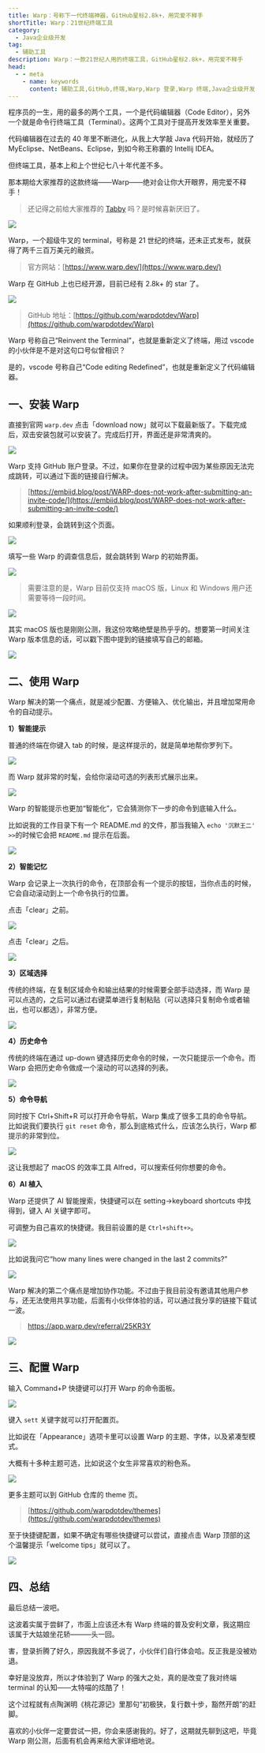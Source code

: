 ```yaml
---
title: Warp：号称下一代终端神器，GitHub星标2.8k+，用完爱不释手
shortTitle: Warp：21世纪终端工具
category:
  - Java企业级开发
tag:
  - 辅助工具
description: Warp：一款21世纪人用的终端工具，GitHub星标2.8k+，用完爱不释手
head:
  - - meta
    - name: keywords
      content: 辅助工具,GitHub,终端,Warp,Warp 登录,Warp 终端,Java企业级开发
---
```


程序员的一生，用的最多的两个工具，一个是代码编辑器（Code Editor），另外一个就是命令行终端工具（Terminal）。这两个工具对于提高开发效率至关重要。

代码编辑器在过去的 40 年里不断进化，从我上大学敲 Java 代码开始，就经历了 MyEclipse、NetBeans、Eclipse，到如今称王称霸的 Intellij IDEA。

但终端工具，基本上和上个世纪七八十年代差不多。

那本期给大家推荐的这款终端——Warp——绝对会让你大开眼界，用完爱不释手！

>还记得之前给大家推荐的 [Tabby](https://tobebetterjavaer.com/gongju/tabby.html) 吗？是时候喜新厌旧了。



![](https://cdn.tobebetterjavaer.com/tobebetterjavaer/images/gongju/warp-e0411889-e506-480f-a719-eba4f2d229b4.png)

Warp，一个超级牛叉的 terminal，号称是 21 世纪的终端，还未正式发布，就获得了两千三百万美元的融资。

>官方网站：[https://www.warp.dev/](https://www.warp.dev/)

Warp 在 GitHub 上也已经开源，目前已经有 2.8k+ 的 star 了。


![](https://cdn.tobebetterjavaer.com/tobebetterjavaer/images/gongju/warp-17a2270c-3bd1-47eb-a205-b7defde42895.png)

>GitHub 地址：[https://github.com/warpdotdev/Warp](https://github.com/warpdotdev/Warp)


Warp 号称自己“Reinvent the Terminal”，也就是重新定义了终端，用过 vscode 的小伙伴是不是对这句口号似曾相识？

是的，vscode 号称自己“Code editing Redefined”，也就是重新定义了代码编辑器。

## 一、安装 Warp

直接到官网 `warp.dev` 点击「download now」就可以下载最新版了。下载完成后，双击安装包就可以安装了。完成后打开，界面还是非常清爽的。


![](https://cdn.tobebetterjavaer.com/tobebetterjavaer/images/gongju/warp-188834c7-70b7-4f9c-a817-b4a691625fd1.png)

Warp 支持 GitHub 账户登录。不过，如果你在登录的过程中因为某些原因无法完成跳转，可以通过下面的链接自行解决。

>[https://embiid.blog/post/WARP-does-not-work-after-submitting-an-invite-code/](https://embiid.blog/post/WARP-does-not-work-after-submitting-an-invite-code/)

如果顺利登录，会跳转到这个页面。


![](https://cdn.tobebetterjavaer.com/tobebetterjavaer/images/gongju/warp-84c0b513-57f3-4ab4-8c77-508c10c923c5.png)

填写一些 Warp 的调查信息后，就会跳转到 Warp 的初始界面。


![](https://cdn.tobebetterjavaer.com/tobebetterjavaer/images/gongju/warp-304639e9-7554-45b4-a199-e7c0c3b40c33.png)

>需要注意的是，Warp 目前仅支持 macOS 版，Linux 和 Windows 用户还需要等待一段时间。


![](https://cdn.tobebetterjavaer.com/tobebetterjavaer/images/gongju/warp-a4d43a50-0ad9-4f91-ad4e-c1c0788bb580.png)

其实 macOS 版也是刚刚公测，我这份攻略绝壁是热乎乎的。想要第一时间关注 Warp 版本信息的话，可以戳下图中提到的链接填写自己的邮箱。


![](https://cdn.tobebetterjavaer.com/tobebetterjavaer/images/gongju/warp-f622d505-b136-4b9d-95c5-a6872e1423e1.png)

## 二、使用 Warp

Warp 解决的第一个痛点，就是减少配置、方便输入、优化输出，并且增加常用命令的自动提示。

**1）智能提示**

普通的终端在你键入 tab 的时候，是这样提示的，就是简单地帮你罗列下。



![](https://cdn.tobebetterjavaer.com/tobebetterjavaer/images/gongju/warp-078017c6-a872-466a-8aa2-f202c9371493.png)

而 Warp 就非常的时髦，会给你滚动可选的列表形式展示出来。


![](https://cdn.tobebetterjavaer.com/tobebetterjavaer/images/gongju/warp-4e205289-d8c4-49a9-90ba-08aef8beb627.png)

Warp 的智能提示也更加“智能化”，它会猜测你下一步的命令到底输入什么。

比如说我的工作目录下有一个 README.md 的文件，那当我输入 `echo '沉默王二' >>`的时候它会把 `README.md` 提示在后面。


![](https://cdn.tobebetterjavaer.com/tobebetterjavaer/images/gongju/warp-8948ab59-3ce8-4b04-80a5-ecd7663e1034.png)

**2）智能记忆**

Warp 会记录上一次执行的命令，在顶部会有一个提示的按钮，当你点击的时候，它会自动滚动到上一个命令执行的位置。

点击「clear」之前。


![](https://cdn.tobebetterjavaer.com/tobebetterjavaer/images/gongju/warp-6055bfaa-a146-4cf8-a6f4-aa493dbfa60b.png)

点击「clear」之后。


![](https://cdn.tobebetterjavaer.com/tobebetterjavaer/images/gongju/warp-181dff97-bd6f-4c41-94c8-8e9ac5567460.png)

**3）区域选择**

传统的终端，在复制区域命令和输出结果的时候需要全部手动选择，而 Warp 是可以点选的，之后可以通过右键菜单进行复制粘贴（可以选择只复制命令或者输出，也可以都选），非常方便。



![](https://cdn.tobebetterjavaer.com/tobebetterjavaer/images/gongju/warp-23c0a936-2371-4cf4-acf1-555bceecac44.png)

**4）历史命令**

传统的终端在通过 up-down 键选择历史命令的时候，一次只能提示一个命令。而 Warp 会把历史命令做成一个滚动的可以选择的列表。


![](https://cdn.tobebetterjavaer.com/tobebetterjavaer/images/gongju/warp-da43dca3-d8d1-43ad-9308-f8ec1c2b871b.png)


**5）命令导航**

同时按下 Ctrl+Shift+R 可以打开命令导航，Warp 集成了很多工具的命令导航。比如说我们要执行 `git reset` 命令，那么到底格式什么，应该怎么执行，Warp 都提示的非常到位。



![](https://cdn.tobebetterjavaer.com/tobebetterjavaer/images/gongju/warp-b9a4fd3f-24b2-4f6a-8a70-58fa1b313df3.png)

这让我想起了 macOS 的效率工具 Alfred，可以搜索任何你想要的命令。

**6）AI 植入**

Warp 还提供了 AI 智能搜索，快捷键可以在 setting→keyboard shortcuts 中找得到，键入 AI 关键字即可。

可调整为自己喜欢的快捷键。我目前设置的是 `Ctrl+shift+>`。


![](https://cdn.tobebetterjavaer.com/tobebetterjavaer/images/gongju/warp-04300bc5-5d0d-494b-955c-1d270133227a.png)

比如说我问它“how many lines were changed in the last 2 commits?”


![](https://cdn.tobebetterjavaer.com/tobebetterjavaer/images/gongju/warp-871e51e9-c2ac-4ecb-bfcb-ff339f05bd61.png)

Warp 解决的第二个痛点是增加协作功能。不过由于我目前没有邀请其他用户参与，还无法使用共享功能，后面有小伙伴体验的话，可以通过我分享的链接下载试一波。

>https://app.warp.dev/referral/25KR3Y


![](https://cdn.tobebetterjavaer.com/tobebetterjavaer/images/gongju/warp-d8952a84-a0a7-4c3d-b237-87cdc997bb4c.png)

## 三、配置 Warp

输入 Command+P 快捷键可以打开 Warp 的命令面板。


![](https://cdn.tobebetterjavaer.com/tobebetterjavaer/images/gongju/warp-369d16f6-f897-4c9f-bbea-631d561e145b.png)

键入 `sett` 关键字就可以打开配置页。

比如说在「Appearance」选项卡里可以设置 Warp 的主题、字体，以及紧凑型模式。

大概有十多种主题可选，比如说这个女生非常喜欢的粉色系。


![](https://cdn.tobebetterjavaer.com/tobebetterjavaer/images/gongju/warp-6b5dbf4c-7bb0-4926-b9e9-b64333cc2ed8.png)

更多主题可以到 GitHub 仓库的 theme 页。

>[https://github.com/warpdotdev/themes](https://github.com/warpdotdev/themes)

至于快捷键配置，如果不确定有哪些快捷键可以尝试，直接点击 Warp 顶部的这个温馨提示「welcome tips」就可以了。



![](https://cdn.tobebetterjavaer.com/tobebetterjavaer/images/gongju/warp-aa785da8-bb39-4851-97f5-b7f8baaccf34.png)


## 四、总结

最后总结一波吧。

这波着实属于尝鲜了，市面上应该还木有 Warp 终端的普及安利文章，我这期应该属于大姑娘坐花轿———头一回。

害，登录折腾了好久，原因我就不多说了，小伙伴们自行体会哈。反正我是没被劝退。

幸好是没放弃，所以才体验到了 Warp 的强大之处，真的是改变了我对终端 terminal 的认知——太特喵的炫酷了！

这个过程就有点陶渊明《桃花源记》里那句“初极狭，复行数十步，豁然开朗”的赶脚。

喜欢的小伙伴一定要尝试一把，你会来感谢我的。好了，这期就先聊到这吧，毕竟 Warp 刚公测，后面有机会再来给大家详细地说。

